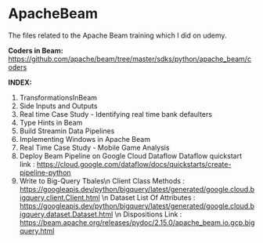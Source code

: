 # ApacheBeam

The files related to the Apache Beam training which I did on udemy.


**Coders in Beam:** https://github.com/apache/beam/tree/master/sdks/python/apache_beam/coders
<PASTE CODER LINK>
  
**INDEX:**
  
  1. TransformationsInBeam
  2. Side Inputs and Outputs
  3. Real time Case Study - Identifying real time bank defaulters
  4. Type Hints in Beam
  5. Build Streamin Data Pipelines
  6. Implementing Windows in Apache Beam
  7. Real Time Case Study - Mobile Game Analysis
  8. Deploy Beam Pipeline on Google Cloud Dataflow
    Dataflow quickstart link : https://cloud.google.com/dataflow/docs/quickstarts/create-pipeline-python
  9. Write to Big-Query Tbales\n
    Client Class Methods : https://googleapis.dev/python/bigquery/latest/generated/google.cloud.bigquery.client.Client.html \n
    Dataset List Of Attributes : https://googleapis.dev/python/bigquery/latest/generated/google.cloud.bigquery.dataset.Dataset.html \n
    Dispositions Link : https://beam.apache.org/releases/pydoc/2.15.0/apache_beam.io.gcp.bigquery.html
